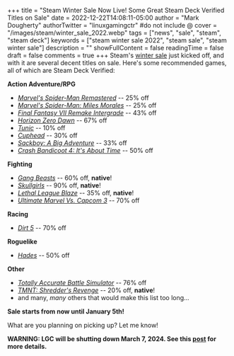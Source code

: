 +++
title = "Steam Winter Sale Now Live! Some Great Steam Deck Verified Titles on Sale"
date = 2022-12-22T14:08:11-05:00
author = "Mark Dougherty"
authorTwitter = "linuxgamingctr" #do not include @
cover = "/images/steam/winter_sale_2022.webp"
tags = ["news", "sale", "steam", "steam deck"]
keywords = ["steam winter sale 2022", "steam sale", "steam winter sale"]
description = ""
showFullContent = false
readingTime = false
draft = false
comments = true
+++
Steam's [winter sale](https://store.steampowered.com/) just kicked off, and with it are several decent titles on sale. Here's some recommended games, all of which are Steam Deck Verified:

**Action Adventure/RPG**
- [*Marvel's Spider-Man Remastered*](https://store.steampowered.com/app/1817070/Marvels_SpiderMan_Remastered/) -- 25% off
- [*Marvel's Spider-Man: Miles Morales*](https://store.steampowered.com/app/1817190/Marvels_SpiderMan_Miles_Morales/) -- 25% off
- [*Final Fantasy VII Remake Intergrade*](https://store.steampowered.com/app/1462040/FINAL_FANTASY_VII_REMAKE_INTERGRADE/) -- 43% off
- [*Horizon Zero Dawn*](https://store.steampowered.com/app/1151640/Horizon_Zero_Dawn_Complete_Edition/) -- 67% off
- [*Tunic*](https://store.steampowered.com/app/553420/TUNIC/) -- 10% off
- [*Cuphead*](https://store.steampowered.com/app/268910/Cuphead/) -- 30% off
- [*Sackboy: A Big Adventure*](https://store.steampowered.com/app/1599660/Sackboy_A_Big_Adventure/) -- 33% off
- [*Crash Bandicoot 4: It's About Time*](https://store.steampowered.com/app/1378990/Crash_Bandicoot_4_Its_About_Time/) -- 50% off

**Fighting**
- [*Gang Beasts*](https://store.steampowered.com/app/285900/Gang_Beasts/) -- 60% off, **native**!
- [*Skullgirls*](https://store.steampowered.com/app/245170/Skullgirls_2nd_Encore/) -- 90% off, **native**!
- [*Lethal League Blaze*](https://store.steampowered.com/app/553310/Lethal_League_Blaze/) -- 35% off, **native**!
- [*Ultimate Marvel Vs. Capcom 3*](https://store.steampowered.com/app/357190/ULTIMATE_MARVEL_VS_CAPCOM_3/) -- 70% off

**Racing**
- [*Dirt 5*](https://store.steampowered.com/app/1038250/DIRT_5/) -- 70% off

**Roguelike**
- [*Hades*](https://store.steampowered.com/app/1145360/Hades/) -- 50% off

**Other**
- [*Totally Accurate Battle Simulator*](https://store.steampowered.com/app/508440/Totally_Accurate_Battle_Simulator/) -- 76% off
- [*TMNT: Shredder's Revenge*](https://store.steampowered.com/app/1361510/Teenage_Mutant_Ninja_Turtles_Shredders_Revenge/) -- 20% off, **native**!
- and many, *many* others that would make this list too long...

**Sale starts from now until January 5th!**

What are you planning on picking up? Let me know!

**WARNING: LGC will be shutting down March 7, 2024. See this [post](https://linuxgamingcentral.com/posts/the-end-of-lgc/) for more details.**
